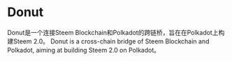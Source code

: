 # Donut

Donut是一个连接Steem Blockchain和Polkadot的跨链桥，旨在在Polkadot上构建Steem 2.0。
Donut is a cross-chain bridge of Steem Blockchain and Polkadot, aiming at building Steem 2.0 on Polkadot。
